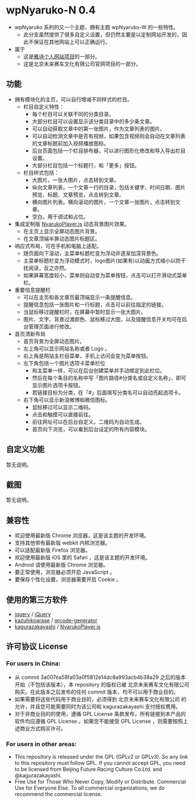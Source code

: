 # wpNyaruko-N 0.4

- wpNyaruko 系列的又一个主题，拥有主题 wpNyaruko-W 的一些特性。
  - 此分支虽然提供了很多自定义设置，但仍然主要是以定制网站开发的，因此不保证在其他网站上可以正确运行。
- 属于
  - 这是[雅诗个人网站项目](https://github.com/kagurazakayashi/kagurazakayashi.github.com)的一部分。
  - 这是北京未来赛车文化有限公司官网项目的一部分。

## 功能

- 拥有模块化的主页，可以自行增减不同样式的栏目。
  - 栏目自定义特性：
    - 每个栏目可以关联不同的分类目录。
    - 大部分栏目可以设置显示该分类目录中的多少条文章。
    - 可以自动获取文章中的第一张图片，作为文章列表的图片。
    - 可以自动检测文章中是否有视频，如果包含视频则会自动在文章列表的文章标题前加入视频播放图标。
    - 后台页面包括一个栏目排布器，可以进行图形化修改和导入导出栏目设置。
    - 大部分栏目包括一个标题行，和「更多」按钮。
  - 栏目样式包括：
    - 大图片。一张大图片，点击转到文章。
    - 纵向文章列表。一个文章一行的目录，包括关键字、时间日期、图片预览、标题、文章预览，点击转到文章。
    - 横向图片列表。横向滚动的图片，一个文章一张图片，点击转到文章。
    - 空白。用于调试和占位。
- 集成定制版 [NyarukoPlayer.js](https://github.com/kagurazakayashi/NyarukoPlayer.js) 动态背景图片效果。
  - 在主页上显示全屏动态图片背景。
  - 在文章顶端半屏动态图片标题区。
- 响应式布局，可在手机和电脑上适配。
  - 随页面向下滚动，主菜单标题栏变为浮动并逐渐加深背景色。
  - 主菜单标题栏变为浮动模式时，logo图片(如果有)以动画方式缩小以防干扰阅读，反之亦然。
  - 如果屏幕宽度较小，菜单则自动变为菜单按钮，点击可以打开滑动式菜单栏。
- 重要信息提醒栏
  - 可以在主页和各文章页最顶端显示一条提醒信息。
  - 提醒信息包括一张图片和一行标题，点击可以前往指定的链接。
  - 当鼠标移过提醒栏时，在屏幕中暂时显示一张大图片。
  - 图片、文字、背景过渡颜色、鼠标移过大图，以及提醒信息开关均可在后台管理页面进行修改。
- 首页清新布局
  - 首页背景为全屏动态图片。
  - 左上角可以显示网站名称或者 Logo 。
  - 右上角是网站主栏目菜单，手机上访问会变为菜单按钮。
  - 左下角包括一个图片选项卡菜单栏位
    - 和主菜单一样，可以在后台创建菜单并手动绑定到此栏位。
    - 然后在每个条目的名称中写「图片路径#分类名或自定义名称」，即可显示图片选项卡按钮。
    - 若链接目标为分类，在「#」后面填写分类名可以自动亮起选项卡。
  - 右下角可以显示新浪微博和微信图标。
    - 鼠标移过可以显示二维码。
    - 点击和触摸可以直接前往。
    - 前往网址可以在后台自定义，二维码为自动生成。
    - 首页向下浏览，可以看到后台设定的所有内容模块。

## 自定义功能

暂无说明。

## 截图

暂无说明。

## 兼容性

- 欢迎使用最新版 Chrome 浏览器，这是该主题的开发环境。
- 支持其他带有最新版 webkit 内核浏览器。
- 可以适配最新版 Firefox 浏览器。
- 欢迎使用最新版 iOS 里的 Safari ，这是该主题的开发环境。
- Android 请使用最新版 Chrome 浏览器。
- 要正常使用，浏览器必须开启 JavaScript 。
- 要保存个性化设置，浏览器需要开启 Cookie 。

## 使用的第三方软件

- [jquery](https://github.com/jquery) / [jQuery](https://github.com/jquery/jquery)
- [kazuhikoarase](https://github.com/kazuhikoarase) / [qrcode-generator](https://github.com/kazuhikoarase/qrcode-generator/tree/master/js)
- [kagurazakayashi](https://github.com/kagurazakayashi) / [NyarukoPlayer.js](https://github.com/kagurazakayashi/NyarukoPlayer.js)

## 许可协议 License

### For users in China:

- 从 commit 3a007ea58fa03a0f5812e14dc8a993acb4b38a29 之后的版本开始（不包括该版本），本 repository 的版权已被 北京未来赛车文化有限公司 购买。在此版本之后发布的任何 commit 版本，均不可以用于商业目的。
- 如果需要将这些代码用于商业目的，必须得到 北京未来赛车文化有限公司 的允许，并且您可能需要同时为该公司和 kagurazakayashi 支付授权费用。
- 对于非商业目的的使用，遵循 GPL License 条款发布，所有链接到本产品的软件均应遵循 GPL License 。如果您不能接受 GPL License ，则需要按照上述商业方式购买许可。

### For users in other areas:

- This repository is released under the GPL (GPLv2 or GPLv3). So any link to this repository must follow GPL. If you cannot accept GPL, you need to be licensed from Beijing Future Racing Culture Co.Ltd. and @kagurazakayashi.
- Free Use for Those Who Never Copy, Modify or Distribute. Commercial Use for Everyone Else. To all commercial organizations, we do recommend the commercial license.